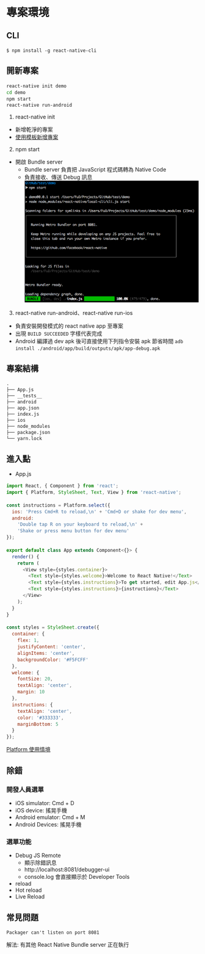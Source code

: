 # 專案環境

## CLI

`$ npm install -g react-native-cli`

## 開新專案

```bash
react-native init demo
cd demo
npm start
react-native run-android
```

1.  react-native init

- 新增乾淨的專案
- [使用模板新增專案](template.md)

2.  npm start

- 開啟 Bundle server
  - Bundle server 負責把 JavaScript 程式碼轉為 Native Code
  - 負責接收、傳送 Debug 訊息
    ![bundle](assets/bundle.png)

3.  react-native run-android、react-native run-ios

- 負責安裝開發模式的 react native app 至專案
- 出現 `BUILD SUCCEEDED` 字樣代表完成
- Android 編譯過 dev apk 後可直接使用下列指令安裝 apk 節省時間
  `adb install ./android/app/build/outputs/apk/app-debug.apk`

## 專案結構

```text
.
├── App.js
├── __tests__
├── android
├── app.json
├── index.js
├── ios
├── node_modules
├── package.json
└── yarn.lock
```

## 進入點

- App.js

```js
import React, { Component } from 'react';
import { Platform, StyleSheet, Text, View } from 'react-native';

const instructions = Platform.select({
  ios: 'Press Cmd+R to reload,\n' + 'Cmd+D or shake for dev menu',
  android:
    'Double tap R on your keyboard to reload,\n' +
    'Shake or press menu button for dev menu'
});

export default class App extends Component<{}> {
  render() {
    return (
      <View style={styles.container}>
        <Text style={styles.welcome}>Welcome to React Native!</Text>
        <Text style={styles.instructions}>To get started, edit App.js</Text>
        <Text style={styles.instructions}>{instructions}</Text>
      </View>
    );
  }
}

const styles = StyleSheet.create({
  container: {
    flex: 1,
    justifyContent: 'center',
    alignItems: 'center',
    backgroundColor: '#F5FCFF'
  },
  welcome: {
    fontSize: 20,
    textAlign: 'center',
    margin: 10
  },
  instructions: {
    textAlign: 'center',
    color: '#333333',
    marginBottom: 5
  }
});
```

[Platform 使用情境](platform.md)

## 除錯

### 開發人員選單

- iOS simulator: Cmd + D
- iOS device: 搖晃手機
- Android emulator: Cmd + M
- Android Devices: 搖晃手機

### 選單功能

- Debug JS Remote
  - 顯示除錯訊息
  - http://localhost:8081/debugger-ui
  - console.log 會直接顯示於 Developer Tools
- reload
- Hot reload
- Live Reload

## 常見問題

```text
Packager can't listen on port 8081
```

解法: 有其他 React Native Bundle server 正在執行
